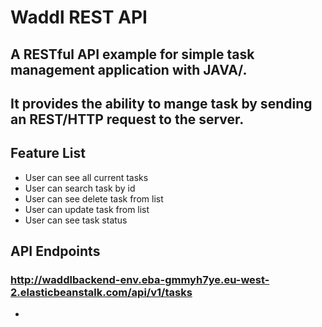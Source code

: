 # Waddl REST API 

## A RESTful API example for simple task management application with JAVA/. 
## It provides the ability to mange task by sending an REST/HTTP request to the server.

## Feature List
* User can see all current tasks
* User can search task by id
* User can see delete task from list
* User can update task from list
* User can see task status


## API Endpoints
### http://waddlbackend-env.eba-gmmyh7ye.eu-west-2.elasticbeanstalk.com/api/v1/tasks
* 

